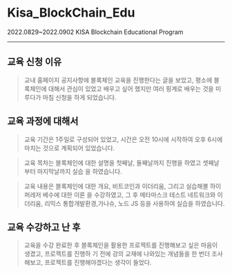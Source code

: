# Kisa_BlockChain_Edu
2022.0829~2022.0902 KISA Blockchain Educational Program

------------------------------------------------------------------------------------------------
## 교육 신청 이유
> 교내 홈페이지 공지사항에 블록체인 교육을 진행한다는 글을 보았고, 평소에 블록체인에 대해서 관심이
있었고 배우고 싶어 했지만 여러 핑계로 배우는 것을 미루다가 마침 신청을 하게 되었습니다.

## 교육 과정에 대해서
> 교육 기간은 1주일로 구성되어 있었고, 시간은 오전 10시에 시작하여 오후 6시에 마치는 것으로 계획되어
있었습니다.

> 교육 목차는 블록체인에 대한 설명을 첫째날, 둘째날까지 진행을 하였고 셋째날부터 마지막날까지 실습
을 하였습니다.

> 교육 내용은 블록체인에 대한 개요, 비트코인과 이더리움, 그리고 실습해볼 하이퍼레저 베수에 대한 이론
을 수강하였고, 그 후 메타마스크 테스트 네트워크와 이더리움, 리믹스 통합개발환경,가나슈, 노드 JS 등을
사용하여 실습을 하였습니다.

## 교육 수강하고 난 후
> 교육을 수강 완료한 후 블록체인을 활용한 프로젝트를 진행해보고 싶은 마음이 생겼고, 프로젝트를 진행하
기 전에 강의 교재에 나와있는 개념들을 한 번더 조사해보고, 프로젝트를 진행해야겠다는 생각이 들었다.
